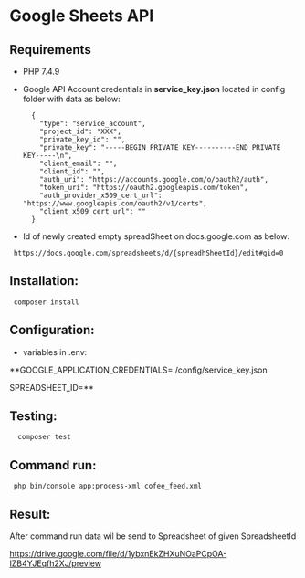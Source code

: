 # Google Sheets API

## Requirements

- PHP 7.4.9

- Google API Account credentials in  **service_key.json**  located in config folder with data as below:


        {
          "type": "service_account",
          "project_id": "XXX",
          "private_key_id": "",
          "private_key": "-----BEGIN PRIVATE KEY----------END PRIVATE KEY-----\n",
          "client_email": "",
          "client_id": "",
          "auth_uri": "https://accounts.google.com/o/oauth2/auth",
          "token_uri": "https://oauth2.googleapis.com/token",
          "auth_provider_x509_cert_url": "https://www.googleapis.com/oauth2/v1/certs",
          "client_x509_cert_url": ""
        }


- Id of newly created empty spreadSheet on docs.google.com as below:

`
https://docs.google.com/spreadsheets/d/{spreadhSheetId}/edit#gid=0`


## Installation:
` composer install`

## Configuration:

- variables in .env:

**GOOGLE_APPLICATION_CREDENTIALS=./config/service_key.json

SPREADSHEET_ID=**

 
## Testing:
`  composer test`
  
  
## Command run:
` php bin/console app:process-xml cofee_feed.xml`

## Result:

After command run data wil be send to Spreadsheet of given SpreadsheetId 

https://drive.google.com/file/d/1ybxnEkZHXuNOaPCpOA-IZB4YJEqfh2XJ/preview

